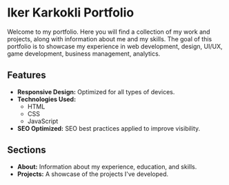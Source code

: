 # Iker Karkokli Portfolio

Welcome to my portfolio.
Here you will find a collection of my work and projects, along with information about me and my skills.
The goal of this portfolio is to showcase my experience in web development, design, UI/UX, game development, business management, analytics.

## Features

- **Responsive Design:** Optimized for all types of devices.
- **Technologies Used:** 
  - HTML
  - CSS
  - JavaScript
- **SEO Optimized:** SEO best practices applied to improve visibility.

## Sections

- **About:** Information about my experience, education, and skills.
- **Projects:** A showcase of the projects I've developed.
